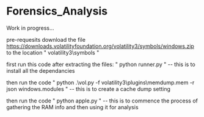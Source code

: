 # Forensics_Analysis
 Work in progress...

pre-requesits
download the file https://downloads.volatilityfoundation.org/volatility3/symbols/windows.zip
to the location " volatility3\symbols "

first 
run this code after extracting the files:
" python runner.py "
-- this is to install all the dependancies

then 
run the code
" python .\vol.py -f volatility3\plugins\memdump.mem -r json windows.modules "
-- this is to create a cache dump setting

then 
run the code
" python apple.py "
-- this is to commence the process of gathering the RAM info and then using it for analysis
